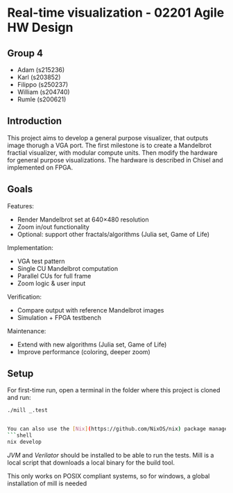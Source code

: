 # Real-time visualization - 02201 Agile HW Design

## Group 4

- Adam (s215236)
- Karl (s203852)
- Filippo (s250237)
- William (s204740)
- Rumle (s200621)

## Introduction

This project aims to develop a general purpose visualizer, that outputs image thorugh a VGA port. The first milestone is to create a Mandelbrot fractial visualizer, with modular compute units. Then modify the hardware for general purpose visualizations. The hardware is described in Chisel and implemented on FPGA.

## Goals

Features:

- Render Mandelbrot set at 640×480 resolution
- Zoom in/out functionality
- Optional: support other fractals/algorithms (Julia set, Game of Life)

Implementation:

- VGA test pattern
- Single CU Mandelbrot computation
- Parallel CUs for full frame
- Zoom logic & user input

Verification:

- Compare output with reference Mandelbrot images
- Simulation + FPGA testbench

Maintenance:

- Extend with new algorithms (Julia set, Game of Life)
- Improve performance (coloring, deeper zoom)

## Setup

For first-time run, open a terminal in the folder where this project is cloned and run:

````bash
./mill _.test


You can also use the [Nix](https://github.com/NixOS/nix) package manager. You can use the Flake provided in this repository to install all dependencies in a development environment:
```shell
nix develop
````

_JVM_ and _Verilator_ should be installed to be able to run the tests. Mill is a local script that downloads a local binary for the build tool.

This only works on POSIX compliant systems, so for windows, a global installation of mill is needed
